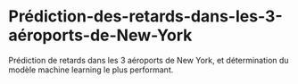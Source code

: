 # Prédiction-des-retards-dans-les-3-aéroports-de-New-York
Prédiction de retards dans les 3 aéroports de New York, et détermination du modèle machine learning le plus performant.
